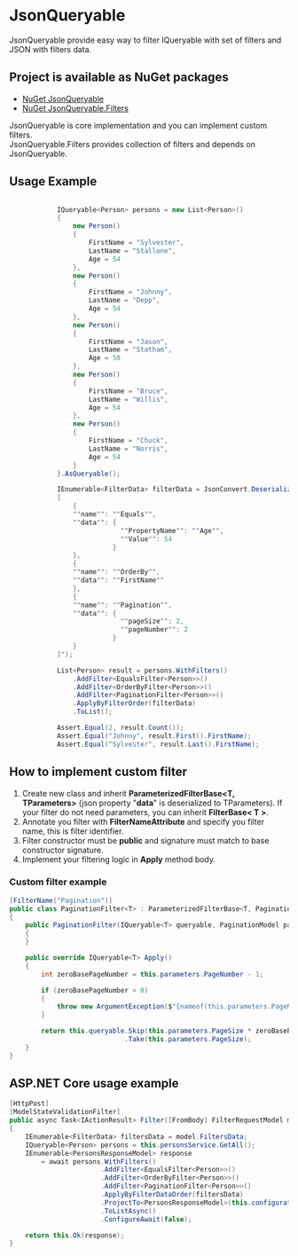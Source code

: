 # JsonQueryable
JsonQueryable provide easy way to filter IQueryable with set of filters and JSON with filters data.

## Project is available as NuGet packages

- [NuGet JsonQueryable](https://www.nuget.org/packages/JsonQueryable)
- [NuGet JsonQueryable.Filters](https://www.nuget.org/packages/JsonQueryable.Filters)

JsonQueryable is core implementation and you can implement custom filters.  
JsonQueryable.Filters provides collection of filters and depends on JsonQueryable.

## Usage Example
```csharp

            IQueryable<Person> persons = new List<Person>()
            {
                new Person()
                {
                    FirstName = "Sylvester",
                    LastName = "Stallone",
                    Age = 54
                },
                new Person()
                {
                    FirstName = "Johnny",
                    LastName = "Depp",
                    Age = 54
                },
                new Person()
                {
                    FirstName = "Jason",
                    LastName = "Statham",
                    Age = 50
                },
                new Person()
                {
                    FirstName = "Bruce",
                    LastName = "Willis",
                    Age = 54
                },
                new Person()
                {
                    FirstName = "Chuck",
                    LastName = "Norris",
                    Age = 54
                }
            }.AsQueryable();

            IEnumerable<FilterData> filterData = JsonConvert.DeserializeObject<IEnumerable<FilterData>>(@"
            [
                {
                ""name"": ""Equals"",
                ""data"": {
                            ""PropertyName"": ""Age"",
                            ""Value"": 54
                          }
                },
                {
                ""name"": ""OrderBy"",
                ""data"": ""FirstName""
                },
                {
                ""name"": ""Pagination"",
                ""data"": {
                            ""pageSize"": 2,
                            ""pageNumber"": 2
                          }
                }
            ]");

            List<Person> result = persons.WithFilters()
                .AddFilter<EqualsFilter<Person>>()
                .AddFilter<OrderByFilter<Person>>()
                .AddFilter<PaginationFilter<Person>>()
                .ApplyByFilterOrder(filterData)
                .ToList();

            Assert.Equal(2, result.Count());
            Assert.Equal("Johnny", result.First().FirstName);
            Assert.Equal("Sylvester", result.Last().FirstName);
```

## How to implement custom filter

1. Create new class and inherit **ParameterizedFilterBase<T, TParameters>** (json property "**data**" is deserialized to TParameters).
If your filter do not need parameters, you can inherit **FilterBase< T >**.
2. Annotate you filter with **FilterNameAttribute** and specify you filter name, this is filter identifier.
3. Filter constructor must be **public** and signature must match to base constructor signature.
4. Implement your filtering logic in **Apply** method body.

### Custom filter example

```csharp
[FilterName("Pagination")]
public class PaginationFilter<T> : ParameterizedFilterBase<T, PaginationModel>
{
    public PaginationFilter(IQueryable<T> queryable, PaginationModel parameters) : base(queryable, parameters)
    {
    }

    public override IQueryable<T> Apply()
    {
        int zeroBasePageNumber = this.parameters.PageNumber - 1;

        if (zeroBasePageNumber < 0)
        {
            throw new ArgumentException($"{nameof(this.parameters.PageNumber)} must be greater or equal to 1, but {nameof(this.parameters.PageNumber)} is: {this.parameters.PageNumber}.");
        }

        return this.queryable.Skip(this.parameters.PageSize * zeroBasePageNumber)
                             .Take(this.parameters.PageSize);
    }
}
```

## **ASP.NET Core** usage example

```csharp
[HttpPost]
[ModelStateValidationFilter]
public async Task<IActionResult> Filter([FromBody] FilterRequestModel model)
{
    IEnumerable<FilterData> filtersData = model.FiltersData;
    IQueryable<Person> persons = this.personsService.GetAll();
    IEnumerable<PersonsResponseModel> response
        = await persons.WithFilters()
                       .AddFilter<EqualsFilter<Person>>()
                       .AddFilter<OrderByFilter<Person>>()
                       .AddFilter<PaginationFilter<Person>>()
                       .ApplyByFilterDataOrder(filtersData)
                       .ProjectTo<PersonsResponseModel>(this.configurationProvider) // AutoMapper IQueryable<T> extension method
                       .ToListAsync()
                       .ConfigureAwait(false);

    return this.Ok(response);
}
```
